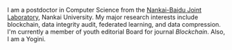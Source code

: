 I am a postdoctor in Computer Science from the [Nankai-Baidu Joint Laboratory](https://nbjl.nankai.edu.cn/main.htm), Nankai University. My major research interests include blockchain, data integrity audit, federated learning, and data compression. I'm currently a member of youth editorial Board for journal *Blockchain*. Also, I am a Yogini.
